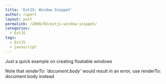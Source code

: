 ```yaml
---
title: 'ExtJS: Window Snippet'
author: rupert
layout: post
permalink: /2008/03/extjs-window-snippet/
categories:
  - ExtJS
tags:
  - ExtJS
  - javascript
---
```

Just a quick example on creating floatable windows

Note that *renderTo: &#8216;document.body&#8217;* would result in an error, use renderTo: document.body instead